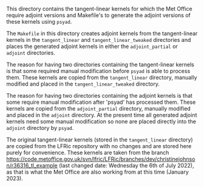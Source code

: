 <!--
BSD 3-Clause License

Copyright (c) 2023, Science and Technology Facilities Council.
All rights reserved.

Redistribution and use in source and binary forms, with or without
modification, are permitted provided that the following conditions are met:

* Redistributions of source code must retain the above copyright notice, this
  list of conditions and the following disclaimer.

* Redistributions in binary form must reproduce the above copyright notice,
  this list of conditions and the following disclaimer in the documentation
  and/or other materials provided with the distribution.

* Neither the name of the copyright holder nor the names of its
  contributors may be used to endorse or promote products derived from
  this software without specific prior written permission.

THIS SOFTWARE IS PROVIDED BY THE COPYRIGHT HOLDERS AND CONTRIBUTORS
"AS IS" AND ANY EXPRESS OR IMPLIED WARRANTIES, INCLUDING, BUT NOT
LIMITED TO, THE IMPLIED WARRANTIES OF MERCHANTABILITY AND FITNESS
FOR A PARTICULAR PURPOSE ARE DISCLAIMED. IN NO EVENT SHALL THE
COPYRIGHT HOLDER OR CONTRIBUTORS BE LIABLE FOR ANY DIRECT, INDIRECT,
INCIDENTAL, SPECIAL, EXEMPLARY, OR CONSEQUENTIAL DAMAGES (INCLUDING,
BUT NOT LIMITED TO, PROCUREMENT OF SUBSTITUTE GOODS OR SERVICES;
LOSS OF USE, DATA, OR PROFITS; OR BUSINESS INTERRUPTION) HOWEVER
CAUSED AND ON ANY THEORY OF LIABILITY, WHETHER IN CONTRACT, STRICT
LIABILITY, OR TORT (INCLUDING NEGLIGENCE OR OTHERWISE) ARISING IN
ANY WAY OUT OF THE USE OF THIS SOFTWARE, EVEN IF ADVISED OF THE
POSSIBILITY OF SUCH DAMAGE.

Authors: R. W. Ford and A. R. Porter, STFC Daresbury Lab
-->

This directory contains the tangent-linear kernels for which the Met
Office require adjoint versions and Makefile's to generate the adjoint
versions of these kernels using `psyad`.

The `Makefile` in this directory creates adjoint kernels from the
tangent-linear kernels in the `tangent_linear` and
`tangent_linear_tweaked` directories and places the generated adjoint
kernels in either the `adjoint_partial` or `adjoint` directories.

The reason for having two directories containing the tangent-linear
kernels is that some required manual modification before `psyad` is
able to process them. These kernels are copied from the
`tangent_linear` directory, manually modified and placed in the
`tangent_linear_tweaked` directory.

The reason for having two directories containing the adjoint kernels
is that some require manual modification after 'psyad' has processed
them. These kernels are copied from the `adjoint_partial` directory,
manually modified and placed in the `adjoint` directory. At the
present time all generated adjoint kernels need some manual
modification so none are placed directly into the `adjoint` directory
by `psyad`.

The original tangent-linear kernels (stored in the `tangent_linear`
directory) are copied from the LFRic repository with no changes and
are stored here purely for convenience. These kernels are taken from
the branch
https://code.metoffice.gov.uk/svn/lfric/LFRic/branches/dev/christinejohnson/r36316_tl_example
(last changed date: Wednesday the 6th of July 2022), as that is what
the Met Office are also working from at this time (January 2023).
